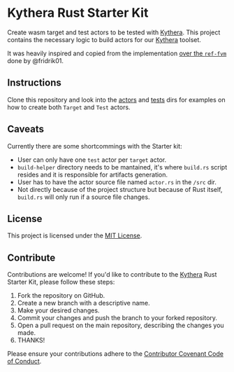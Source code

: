 # Kythera Rust Starter Kit

Create wasm target and test actors to be tested with [Kythera].
This project contains the necessary logic to build actors for our [Kythera] toolset.

It was heavily inspired and copied from the implementation [over the `ref-fvm`](https://github.com/filecoin-project/ref-fvm/tree/37643fc02f0342256afecff5158c43693b5ee4f0/testing/test_actors)
done by @fridrik01.

## Instructions

Clone this repository and look into the [actors](./actors/) and [tests](./tests/) dirs for examples on how to create both `Target` and `Test` actors.

## Caveats

Currently there are some shortcommings with the Starter kit:

- User can only have one `test` actor per `target` actor.
- `build-helper` directory needs to be mantained, it's where `build.rs` script resides and it is responsible for artifacts generation.
- User has to have the actor source file named `actor.rs` in the `/src` dir.
- Not directly because of the project structure but because of Rust itself, `build.rs` will only run if a source file changes.

## License

This project is licensed under the [MIT License](LICENSE).

## Contribute

Contributions are welcome! If you'd like to contribute to the  [Kythera] Rust Starter Kit, please follow these steps:

1. Fork the repository on GitHub.
2. Create a new branch with a descriptive name.
3. Make your desired changes.
4. Commit your changes and push the branch to your forked repository.
5. Open a pull request on the main repository, describing the changes you made.
6. THANKS!

Please ensure your contributions adhere to the [Contributor Covenant Code of Conduct](CODE_OF_CONDUCT.md).

[Kythera]: https://github.com/polyphene/kythera
